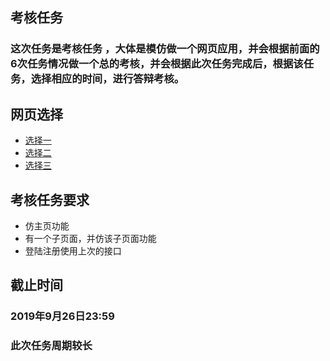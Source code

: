 ## 考核任务

### 这次任务是考核任务 ，大体是模仿做一个网页应用，并会根据前面的6次任务情况做一个总的考核，并会根据此次任务完成后，根据该任务，选择相应的时间，进行答辩考核。

## 网页选择

- [选择一](https://y.qq.com/	"git")
- [选择二](http://www.kugou.com/	"git")
- [选择三](https://www.bilibili.com/	"git")

## 考核任务要求

- 仿主页功能
- 有一个子页面，并仿该子页面功能
- 登陆注册使用上次的接口

## 截止时间

### 2019年9月26日23:59

### 此次任务周期较长

